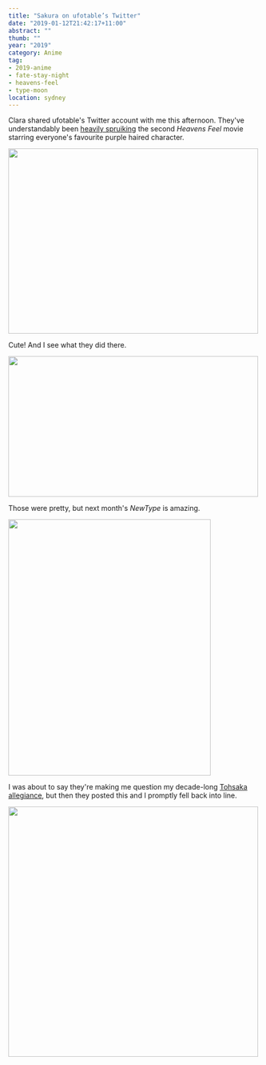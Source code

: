 ```yaml
---
title: "Sakura on ufotable’s Twitter"
date: "2019-01-12T21:42:17+11:00"
abstract: ""
thumb: ""
year: "2019"
category: Anime
tag:
- 2019-anime
- fate-stay-night
- heavens-feel
- type-moon
location: sydney
---
```

Clara shared ufotable's Twitter account with me this afternoon. They've understandably been [heavily spruiking] the second *Heavens Feel* movie starring everyone's favourite purple haired character. 

<p><img src="https://rubenerd.com/files/2019/ufotable-sakura-3@1x.jpg" srcset="https://rubenerd.com/files/2019/ufotable-sakura-3@1x.jpg 1x, https://rubenerd.com/files/2019/ufotable-sakura-3@2x.jpg 2x" alt="" style="width:500px; height:370px" /></p>

Cute! And I see what they did there.

<p><img src="https://rubenerd.com/files/2019/ufotable-sakura-2@1x.jpg" srcset="https://rubenerd.com/files/2019/ufotable-sakura-2@1x.jpg 1x, https://rubenerd.com/files/2019/ufotable-sakura-2@2x.jpg 2x" alt="" style="width:500px; height:281px;" /></p>

Those were pretty, but next month's *NewType* is amazing.

<p><img src="https://rubenerd.com/files/2019/ufotable-sakura-1@1x.jpg" srcset="https://rubenerd.com/files/2019/ufotable-sakura-1@1x.jpg 1x, https://rubenerd.com/files/2019/ufotable-sakura-1@2x.jpg 2x" alt="" style="width:405px; height:512px;" /></p>

I was about to say they're making me question my decade-long [Tohsaka allegiance], but then they posted this and I promptly fell back into line.

<p><img src="https://rubenerd.com/files/2019/ufotable-rin@1x.jpg" srcset="https://rubenerd.com/files/2019/ufotable-rin@1x.jpg 1x, https://rubenerd.com/files/2019/ufotable-rin@2x.jpg 2x" alt="" style="width:500px" /></p>

[heavily spruiking]: https://twitter.com/ufotable "ufotable’s Twitter account"
[Tohsaka allegiance]: https://rubenerd.com/fate-stay-night-unlimited-blade-works/ "My review of Fate/Stay Night: Unlimited Blade Works"

